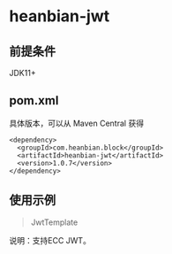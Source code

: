 # heanbian-jwt

## 前提条件

JDK11+

## pom.xml

具体版本，可以从 Maven Central 获得

```
<dependency>
  <groupId>com.heanbian.block</groupId>
  <artifactId>heanbian-jwt</artifactId>
  <version>1.0.7</version>
</dependency>
```

## 使用示例

> JwtTemplate

说明：支持ECC JWT。